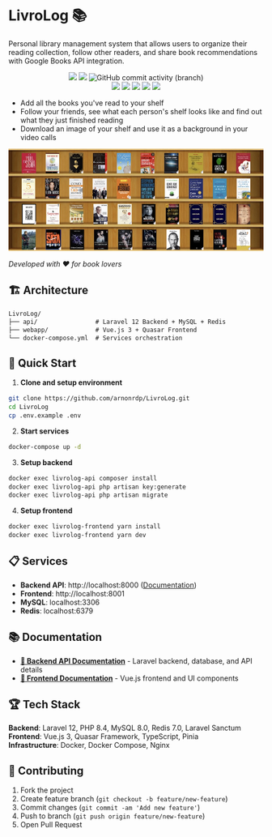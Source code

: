 # LivroLog 📚

Personal library management system that allows users to organize their reading collection, follow other readers, and share book recommendations with Google Books API integration.

<p align="center">
<a href="https://livrolog.com"><img src="https://img.shields.io/website?url=https%3A%2F%2Flivrolog.com" /></a>
<img src="https://img.shields.io/github/repo-size/arnonrdp/LivroLog" />
<img alt="GitHub commit activity (branch)" src="https://img.shields.io/github/commit-activity/m/arnonrdp/LivroLog" />
<br />
<img src="https://img.shields.io/github/package-json/dependency-version/arnonrdp/LivroLog/pinia?filename=webapp%2Fpackage.json" />
<img src="https://img.shields.io/github/package-json/dependency-version/arnonrdp/LivroLog/quasar?filename=webapp%2Fpackage.json" />
<img src="https://img.shields.io/github/package-json/dependency-version/arnonrdp/LivroLog/vue?filename=webapp%2Fpackage.json" />
<img src="https://img.shields.io/github/package-json/dependency-version/arnonrdp/LivroLog/vue-router?filename=webapp%2Fpackage.json" />
<img src="https://img.shields.io/github/package-json/dependency-version/arnonrdp/LivroLog/vue-i18n?filename=webapp%2Fpackage.json" />
</p>

- Add all the books you've read to your shelf
- Follow your friends, see what each person's shelf looks like and find out what they just finished reading
- Download an image of your shelf and use it as a background in your video calls

<img src="./webapp/public/main.jpg" />

_Developed with ❤️ for book lovers_

## 🏗️ Architecture

```
LivroLog/
├── api/                # Laravel 12 Backend + MySQL + Redis
├── webapp/             # Vue.js 3 + Quasar Frontend
└── docker-compose.yml  # Services orchestration
```

## 🚀 Quick Start

1. **Clone and setup environment**

```bash
git clone https://github.com/arnonrdp/LivroLog.git
cd LivroLog
cp .env.example .env
```

2. **Start services**

```bash
docker-compose up -d
```

3. **Setup backend**

```bash
docker exec livrolog-api composer install
docker exec livrolog-api php artisan key:generate
docker exec livrolog-api php artisan migrate
```

4. **Setup frontend**

```bash
docker exec livrolog-frontend yarn install
docker exec livrolog-frontend yarn dev
```

## 📋 Services

- **Backend API**: http://localhost:8000 ([Documentation](http://localhost:8000/documentation))
- **Frontend**: http://localhost:8001
- **MySQL**: localhost:3306
- **Redis**: localhost:6379

## 📚 Documentation

- **[📁 Backend API Documentation](./api/README.md)** - Laravel backend, database, and API details
- **[🎨 Frontend Documentation](./webapp/README.md)** - Vue.js frontend and UI components

## 🏆 Tech Stack

**Backend**: Laravel 12, PHP 8.4, MySQL 8.0, Redis 7.0, Laravel Sanctum  
**Frontend**: Vue.js 3, Quasar Framework, TypeScript, Pinia  
**Infrastructure**: Docker, Docker Compose, Nginx

## 🤝 Contributing

1. Fork the project
2. Create feature branch (`git checkout -b feature/new-feature`)
3. Commit changes (`git commit -am 'Add new feature'`)
4. Push to branch (`git push origin feature/new-feature`)
5. Open Pull Request
